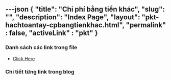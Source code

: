 ---json
{
    "title": "Chi phí bằng tiền khác",
    "slug": "",
    "description": "Index Page",
    "layout": "pkt-hachtoantay-cpbangtienkhac.html",
    "permalink" : false,
    "activeLink" : "pkt"
}
---


### Danh sách các link trong file
- [Click Here](./blog-list.html)

### Chi tiết từng link trong blog
